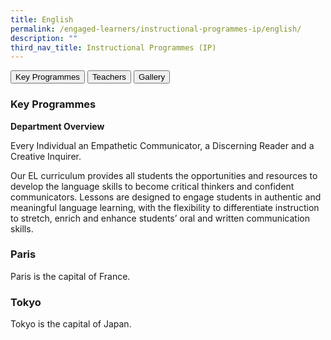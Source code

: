 ```yaml
---
title: English
permalink: /engaged-learners/instructional-programmes-ip/english/
description: ""
third_nav_title: Instructional Programmes (IP)
---
```

<div class="tab">
  <button class="tablinks">Key Programmes</button>
  <button class="tablinks">Teachers</button>
  <button class="tablinks">Gallery</button>
</div>

<div class="tabcontent" id="Key Programmes">
  <h3>Key Programmes</h3>
	<p><Strong> Department Overview </strong>

Every Individual an Empathetic Communicator, a Discerning Reader and a Creative Inquirer.

Our EL curriculum provides all students the opportunities and resources to develop the language skills to become critical thinkers and confident communicators. Lessons are designed to engage students in authentic and meaningful language learning, with the flexibility to differentiate instruction to stretch, enrich and enhance students’ oral and written communication skills.</p>
</div>

<div class="tabcontent" id="Paris">
  <h3>Paris</h3>
  <p>Paris is the capital of France.</p>
</div>

<div class="tabcontent" id="Tokyo">
  <h3>Tokyo</h3>
  <p>Tokyo is the capital of Japan.</p>
</div>

